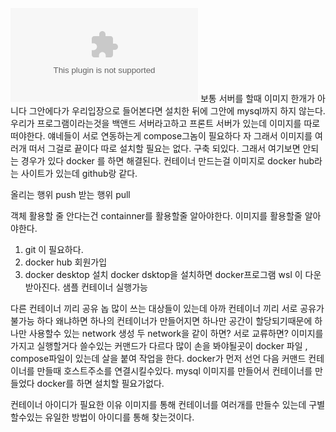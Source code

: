 ---
---

![image](/assets/img/2025-03-21-시작/Docker기초1.pptx)
보통 서버를 할때 이미지 한개가 아니다 그안에다가 우리입장으로 들어본다면 설치한 뒤에 그안에 mysql까지 하지 않는다.  우리가 프로그램이라는것을 백앤드 서버라고하고 프론트 서버가 있는데 이미지를 따로 떠야한다. 얘네들이 서로 연동하는게 compose그놈이 필요하다 자 그래서 이미지를 여러개 떠서 그걸로 끝이다 따로 설치할 필요는 없다. 구축 되있다. 그래서 여기보면 안되는 경우가 있다 docker 를 하면 해결된다. 
컨테이너 만드는걸 이미지로  docker hub라는 사이트가 있는데 github랑 같다.

올리는 행위 push
받는 행위 pull

객체 활용할 줄 안다는건 containner를 활용할줄 알아야한다.
이미지를 활용할줄 알아야한다.
1. git 이 필요하다.
2. docker hub 회원가입
3. docker desktop 설치
docker dsktop을 설치하면 docker프로그램 wsl 이 다운받아진다.
샘플 컨테이너 실행가능

다른 컨테이너 끼리 공유 놉
많이 쓰는 대상들이 있는데 아까 컨테이너 끼리 서로 공유가 불가능 하다 왜냐하면 하나의 컨테이너가 만들어지면 하나만 공간이 할당되기때문에 하나만 사용할수 있는 network 생성 
두 network을 같이 하면?
서로 교류하면?
이미지를 가지고 실행할거다
쓸수있는 커맨드가 다르다 
많이 손을 봐야될곳이 docker 파일 , compose파일이 있는데 살을 붙여 작업을 한다.
docker가 먼저 선언
다음 커맨드 
컨테이너를 만들때 호스트주소를 연결시킬수있다.
mysql 이미지를 만들어서 컨테이너를 만들었다 docker를 하면 설치할 필요가없다.

컨테이너  아이디가 필요한 이유
이미지를 통해 컨테이너를 여러개를 만들수 있는데 구별할수있는 유일한 방법이 아이디를 통해 찾는것이다.




